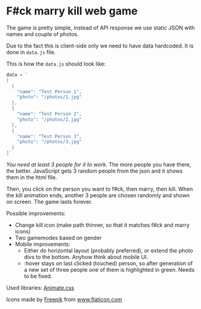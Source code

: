# F#ck marry kill web game

The game is pretty simple, instead of API response we use static JSON with names and couple of photos. 

Due to the fact this is client-side only we need to have data hardcoded. It is done in `data.js` file.

This is how the `data.js` should look like:
```javascript
data = `
[
  {
    "name": "Test Person 1",
    "photo": "/photos/1.jpg"
  },
  {
    "name": "Test Person 2",
    "photo": "/photos/2.jpg"
  },
  {
    "name": "Test Person 3",
    "photo": "/photos/3.jpg"
  }
]`
```
*You need at least 3 people for it to work*. The more people you have there, the better. JavaScript gets 3 random people from the json and it shows them in the html file.

Then, you click on the person you want to f#ck, then marry, then kill. When the kill animation ends, another 3 people are chosen randomly and shown on screen. The game lasts forever.

Possible improvements:
* Change kill icon (make path thinner, so that it matches f#ck and marry icons)
* Two gamemodes based on gender
* Mobile improvements:
  * Either do horizontal layout (probably preferred), or extend the photo divs to the bottom. Anyhow think about mobile UI.
  * :hover stays on last clicked (touched) person, so after generation of a new set of three people one of them is highlighted in green. Needs to be fixed.


Used libraries:
[Animate.css](https://animate.style/)

<div>Icons made by <a href="https://www.freepik.com" title="Freepik">Freepik</a> from <a href="https://www.flaticon.com/" title="Flaticon">www.flaticon.com</a></div>
